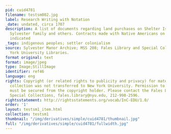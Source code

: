 ```yaml
---
pid: cuid4781
filename: testsm002.jpg
label: Research Writing with Notation
_date: undated, circa 1707
description: A list of documents regarding land purchases on Shelter Island by the
  Sylvester family and others. Contracts made with Native Americans on Shelter Island
  indicated
_tags: indigenous peoples; settler colonialism
source: Sylvester Manor Archive; MSS 208; Fales Library and Special Collections, New
  York University Libraries.
format original: text
format: image/jpeg
type: Image;StillImage
identifier: ref46
language: eng
rights: Copyright (or related rights to publicity and privacy) for materials in this
  collection was not transferred to New York University. Permission to use materials
  must be secured from the copyright holder. Please contact the Fales Library and
  Special Collections, fales.library@nyu.edu, 212-998-2596.
rightsstatement: http://rightsstatements.org/vocab/InC-EDU/1.0/
order: '1'
layout: testsm1_item.html
collection: testsm1
thumbnail: "/img/derivatives/simple/cuid4781/thumbnail.jpg"
full: "/img/derivatives/simple/cuid4781/fullwidth.jpg"
---
```

